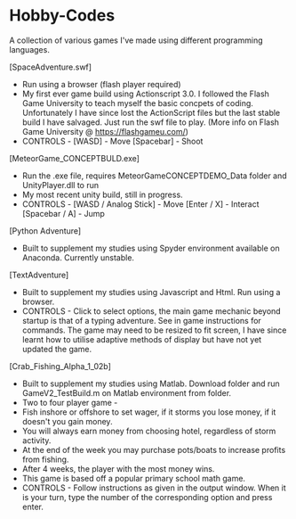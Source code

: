 # Hobby-Codes
A collection of various games I've made using different programming languages.

[SpaceAdventure.swf] 
- Run using a browser (flash player required)
- My first ever game build using Actionscript 3.0. I followed the Flash Game University to teach myself the basic concpets of coding. Unfortunately I have since lost the ActionScript files but the last stable build I have salvaged. Just run the swf file to play. (More info on Flash Game University @ https://flashgameu.com/)
- CONTROLS - 
[WASD] - Move
[Spacebar] - Shoot

[MeteorGame_CONCEPTBULD.exe]
- Run the .exe file, requires MeteorGameCONCEPTDEMO_Data folder and UnityPlayer.dll to run
- My most recent unity build, still in progress.
- CONTROLS -
[WASD / Analog Stick] - Move
[Enter / X] - Interact
[Spacebar / A] - Jump

[Python Adventure]
- Built to supplement my studies using Spyder environment available on Anaconda. Currently unstable.

[TextAdventure] 
- Built to supplement my studies using Javascript and Html. Run using a browser.
- CONTROLS - 
Click to select options, the main game mechanic beyond startup is that of a typing adventure. See in game instructions for commands.
The game may need to be resized to fit screen, I have since learnt how to utilise adaptive methods of display but have not yet updated the game.

[Crab_Fishing_Alpha_1_02b]
- Built to supplement my studies using Matlab. Download folder and run GameV2_TestBuild.m on Matlab environment from folder.
- Two to four player game -
- Fish inshore or offshore to set wager, if it storms you lose money, if it doesn't you gain money.
- You will always earn money from  choosing hotel, regardless of storm activity.
- At the end of the week you may purchase pots/boats to increase profits from fishing.
- After 4 weeks, the player with the most money wins.
- This game is based off a popular primary school math game.
- CONTROLS - 
Follow instructions as given in the output window.
When it is your turn, type the number of the corresponding option and press enter. 


